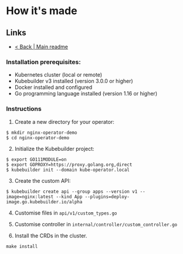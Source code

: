 # How it's made

## Links
* [< Back | Main readme](../README.md)

### Installation prerequisites:

- Kubernetes cluster (local or remote)
- Kubebuilder v3 installed (version 3.0.0 or higher)
- Docker installed and configured
- Go programming language installed (version 1.16 or higher)

### Instructions
1. Create a new directory for your operator:
```shell
$ mkdir nginx-operator-demo
$ cd nginx-operator-demo
```

2. Initialize the Kubebuilder project:
```shell
$ export GO111MODULE=on
$ export GOPROXY=https://proxy.golang.org,direct
$ kubebuilder init --domain kube-operator.local
```

3. Create the custom API:
```shell
$ kubebuilder create api --group apps --version v1 --image=nginx:latest --kind App --plugins=deploy-image.go.kubebuilder.io/alpha
```

4. Customise files in `api/v1/custom_types.go`


5. Customise controller in `internal/controller/custom_controller.go`


6. Install the CRDs in the cluster.
```shell
make install
```
